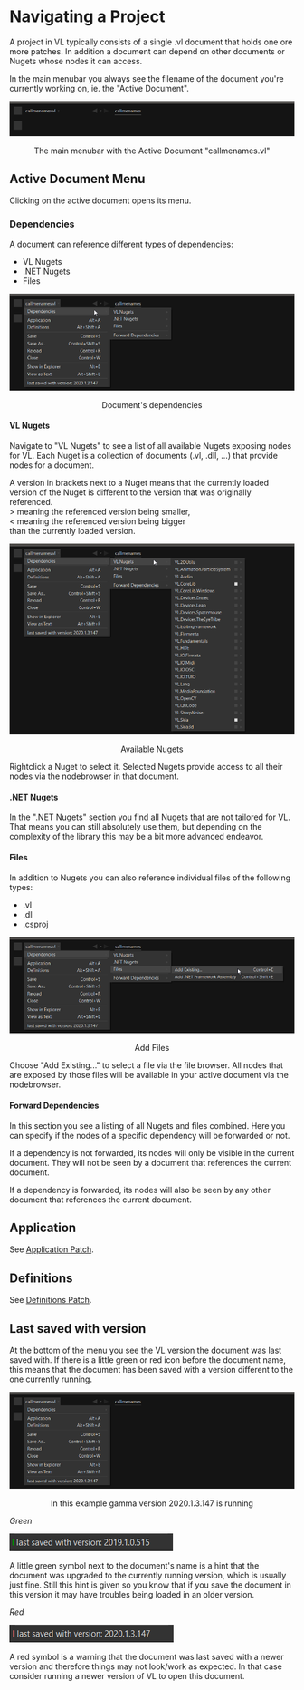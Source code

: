 # Navigating a Project

A project in VL typically consists of a single .vl document that holds one ore more patches. In addition a document can depend on other documents or Nugets whose nodes it can access.

In the main menubar you always see the filename of the document you're currently working on, ie. the "Active Document".

![](../../images/hde/gamma-active_document.png)
<center>The main menubar with the Active Document "callmenames.vl"</center>

## Active Document Menu
Clicking on the active document opens its menu. 

### Dependencies
A document can reference different types of dependencies:

* VL Nugets
* .NET Nugets
* Files

![](../../images/hde/gamma-active_document_menu_dependencies.png)
<center>Document's dependencies</center>

#### VL Nugets
Navigate to "VL Nugets" to see a list of all available Nugets exposing nodes for VL. Each Nuget is a collection of documents (.vl, .dll, ...) that provide nodes for a document. 

A version in brackets next to a Nuget means that the currently loaded version of the Nuget is different to the version that was originally referenced.</br> > meaning the referenced version being smaller,</br> < meaning the referenced version being bigger</br> than the currently loaded version.

![](../../images/hde/gamma-active_document_menu_dependencies_vlnugets.png)
<center>Available Nugets</center>

Rightclick a Nuget to select it. Selected Nugets provide access to all their nodes via the nodebrowser in that document.

#### .NET Nugets

In the ".NET Nugets" section you find all Nugets that are not tailored for VL. That means you can still absolutely use them, but depending on the complexity of the library this may be a bit more advanced endeavor.

#### Files
In addition to Nugets you can also reference individual files of the following types:

* .vl
* .dll
* .csproj

![](../../images/hde/gamma-active_document_menu_dependencies_addfiles.png)
<center>Add Files</center>

Choose "Add Existing..." to select a file via the file browser. All nodes that are exposed by those files will be available in your active document via the nodebrowser.

#### Forward Dependencies
In this section you see a listing of all Nugets and files combined. Here you can specify if the nodes of a specific dependency will be forwarded or not.

If a dependency is not forwarded, its nodes will only be visible in the current document. They will not be seen by a document that references the current document.

If a dependency is forwarded, its nodes will also be seen by any other document that references the current document.

## Application
See [Application Patch](../language/patches.md#application-patch).

## Definitions
See [Definitions Patch](../language/patches.md#definitions-patch).

## Last saved with version
At the bottom of the menu you see the VL version the document was last saved with. If there is a little green or red icon before the document name, this means that the document has been saved with a version different to the one currently running.

![](../../images/hde/gamma-active_document_menu.png)
<center>In this example gamma version 2020.1.3.147 is running</center>

*Green* 

![](../../images/hde/gamma-active_document_menu_savedOlder_line.png)

A little green symbol next to the document's name is a hint that the document was upgraded to the currently running version, which is usually just fine. Still this hint is given so you know that if you save the document in this version it may have troubles being loaded in an older version.

*Red*

![](../../images/hde/gamma-active_document_menu_savedNewer_line.png)

A red symbol is a warning that the document was last saved with a newer version and therefore things may not look/work as expected. In that case consider running a newer version of VL to open this document.